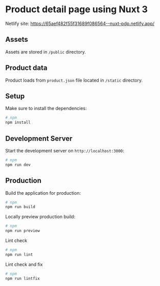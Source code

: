 # Product detail page using Nuxt 3

Netlify site: https://65aef482f55f31689f086564--nuxt-pdp.netlify.app/

## Assets

Assets are stored in `/public` directory.

## Product data

Product loads from `product.json` file located in `/static` directory.

## Setup

Make sure to install the dependencies:

```bash
# npm
npm install
```

## Development Server

Start the development server on `http://localhost:3000`:

```bash
# npm
npm run dev
```

## Production

Build the application for production:

```bash
# npm
npm run build
```

Locally preview production build:

```bash
# npm
npm run preview
```

Lint check

```bash
# npm
npm run lint
```

Lint check and fix

```bash
# npm
npm run lintfix
```
